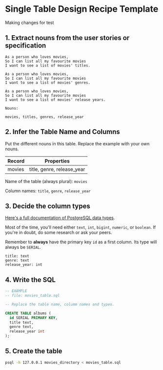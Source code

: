 # Single Table Design Recipe Template

Making changes for test

## 1. Extract nouns from the user stories or specification

```
As a person who loves movies,
So I can list all my favourite movies
I want to see a list of movies' titles.

As a person who loves movies,
So I can list all my favourite movies
I want to see a list of movies' genres.

As a person who loves movies,
So I can list all my favourite movies
I want to see a list of movies' release years.
```

```
Nouns:

movies, titles, genres, release_year
```

## 2. Infer the Table Name and Columns

Put the different nouns in this table. Replace the example with your own nouns.

| Record                | Properties                   |
| --------------------- | ---------------------------- |
| movies                | title, genre, release_year |

Name of the table (always plural): `movies`

Column names: `title`, `genre`, `release_year`

## 3. Decide the column types

[Here's a full documentation of PostgreSQL data types](https://www.postgresql.org/docs/current/datatype.html).

Most of the time, you'll need either `text`, `int`, `bigint`, `numeric`, or `boolean`. If you're in doubt, do some research or ask your peers.

Remember to **always** have the primary key `id` as a first column. Its type will always be `SERIAL`.

```
title: text
genre: text
release_year: int
```

## 4. Write the SQL

```sql
-- EXAMPLE
-- file: movies_table.sql

-- Replace the table name, columm names and types.

CREATE TABLE albums (
  id SERIAL PRIMARY KEY,
  title text,
  genre text,
  release_year int
);
```

## 5. Create the table

```bash
psql -h 127.0.0.1 movies_directory < movies_table.sql
```
